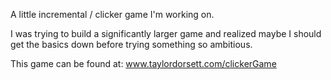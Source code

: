 A little incremental / clicker game I'm working on. 

I was trying to build a significantly larger game and realized maybe I should get the basics down before trying something so ambitious. 

This game can be found at: www.taylordorsett.com/clickerGame
